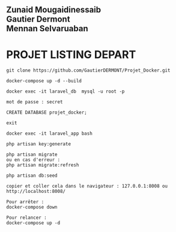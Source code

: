 Zunaid Mougaidinessaib  
Gautier Dermont  
Mennan Selvaruaban  
---
# PROJET LISTING DEPART 
```
git clone https://github.com/GautierDERMONT/Projet_Docker.git

docker-compose up -d --build

docker exec -it laravel_db  mysql -u root -p

mot de passe : secret

CREATE DATABASE projet_docker;

exit

docker exec -it laravel_app bash

php artisan key:generate

php artisan migrate
ou en cas d'erreur :
php artisan migrate:refresh

php artisan db:seed

copier et coller cela dans le navigateur : 127.0.0.1:8008 ou http://localhost:8008/

Pour arrêter :
docker-compose down

Pour relancer :
docker-compose up -d
```

